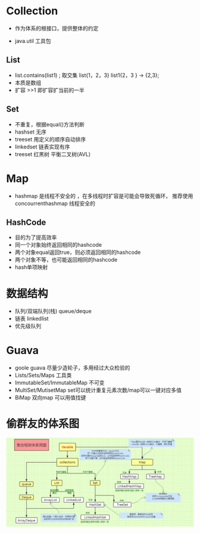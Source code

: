 # Collection

- 作为体系的根接口，提供整体的约定

- java.util 工具包

## List

- list.contains(list1)  ; 取交集 list{1，2，3} list1{2，3 }   -> {2,3};
- 本质是数组
- 扩容 >>1 即扩容扩当前的一半



## Set

- 不重复，根据equal()方法判断
- hashset 无序
- treeset 用定义的顺序自动排序
- linkedset 链表实现有序
- treeset 红黑树  平衡二叉树(AVL)



# Map

- hashmap 是线程不安全的 ，在多线程时扩容是可能会导致死循环， 推荐使用concourrenthashmap 线程安全的



## HashCode 

- 目的为了提高效率
- 同一个对象始终返回相同的hashcode
- 两个对象equal返回true，则必须返回相同的hashcode
- 两个对象不等，也可能返回相同的hashcode
- hash单项映射

# 数据结构

- 队列/双端队列(栈) queue/deque
- 链表   linkedlist
- 优先级队列 

# Guava

- goole guava 尽量少造轮子，多用经过大众检验的
- Lists/Sets/Maps   工具类
- ImmutableSet/ImmutableMap   不可变
- MultiSet/MutisetMap     set可以统计重复元素次数/map可以一键对应多值
- BiMap 双向map   可以用值找键



# 偷群友的体系图

![image-20200307224236989](img\image-20200307224236989.png)